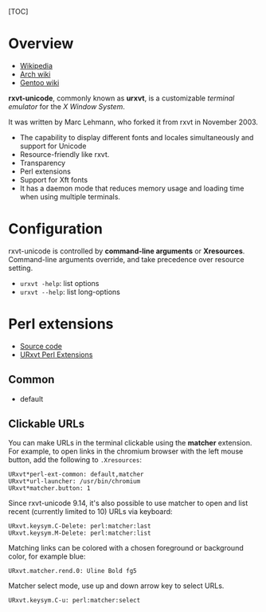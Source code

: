[TOC]

# Overview
- [Wikipedia](https://en.wikipedia.org/wiki/Rxvt-unicode)
- [Arch wiki](https://wiki.archlinux.org/index.php/Rxvt-unicode)
- [Gentoo wiki](https://wiki.gentoo.org/wiki/Rxvt-unicode)

**rxvt-unicode**, commonly known as **urxvt**, is a customizable *terminal emulator* for the *X Window System*.

It was written by Marc Lehmann, who forked it from rxvt in November 2003.
- The capability to display different fonts and locales simultaneously and support for Unicode
- Resource-friendly like rxvt.
- Transparency
- Perl extensions
- Support for Xft fonts
- It has a daemon mode that reduces memory usage and loading time when using multiple terminals.

# Configuration
rxvt-unicode is controlled by **command-line arguments** or **Xresources**. Command-line arguments override, and take precedence over resource setting.

- `urxvt -help`: list options
- `urxvt --help`: list long-options

# Perl extensions
- [Source code](https://github.com/exg/rxvt-unicode/tree/master/src/perl)
- [URxvt Perl Extensions](http://jbl.web.cern.ch/jbl/doc/urxvt/)

## Common
- default

## Clickable URLs
You can make URLs in the terminal clickable using the **matcher** extension. For example, to open links in the chromium browser with the left mouse button, add the following to `.Xresources`:

	URxvt*perl-ext-common: default,matcher
	URxvt*url-launcher: /usr/bin/chromium
	URxvt*matcher.button: 1

Since rxvt-unicode 9.14, it's also possible to use matcher to open and list recent (currently limited to 10) URLs via keyboard:

	URxvt.keysym.C-Delete: perl:matcher:last
	URxvt.keysym.M-Delete: perl:matcher:list

Matching links can be colored with a chosen foreground or background color, for example blue:

	URxvt.matcher.rend.0: Uline Bold fg5

Matcher select mode, use up and down arrow key to select URLs.

	URxvt.keysym.C-u: perl:matcher:select
